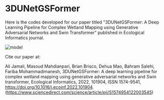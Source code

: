 # 3DUNetGSFormer

Here is the codes developed for our paper titled "3DUNetGSFormer: A Deep Learning Pipeline for Complex Wetland Mapping using Generative Adversarial Networks and Swin Transformer" published in Ecological Informatics journal.

![model](https://user-images.githubusercontent.com/22929034/201015748-60009637-7534-4283-8cf8-2edd41e7f474.png)

Cite our paper at:

Ali Jamali, Masoud Mahdianpari, Brian Brisco, Dehua Mao, Bahram Salehi, Fariba Mohammadimanesh,
3DUNetGSFormer: A deep learning pipeline for complex wetland mapping using generative adversarial networks and Swin transformer,
Ecological Informatics,
2022,
101904,
ISSN 1574-9541,
https://doi.org/10.1016/j.ecoinf.2022.101904.
(https://www.sciencedirect.com/science/article/pii/S1574954122003545)

